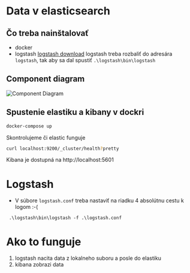 # Data v elasticsearch

## Čo treba nainštalovať
 * docker
 * logstash [logstash download](https://www.elastic.co/downloads/logstash)
   logstash treba rozbaliť do adresára `logstash`, tak aby sa dal spustiť `.\logstash\bin\logstash`

## Component diagram
![Component Diagram](http://www.plantuml.com/plantuml/proxy?src=https://raw.githubusercontent.com/PeterJakubik/gsc/master/UML/diagram.puml)

 
## Spustenie elastiku a kibany v dockri
```bash
docker-compose up
```

Skontrolujeme či elastic funguje
```bash
curl localhost:9200/_cluster/health?pretty
```

Kibana je dostupná na http://localhost:5601


# Logstash
 * V súbore `logstash.conf` treba nastaviť na riadku 4 absolútnu cestu k logom :-( 

```
 .\logstash\bin\logstash -f .\logstash.conf
```


# Ako to funguje
1. logstash nacita data z lokalneho suboru a posle do elastiku
1. kibana zobrazi data
